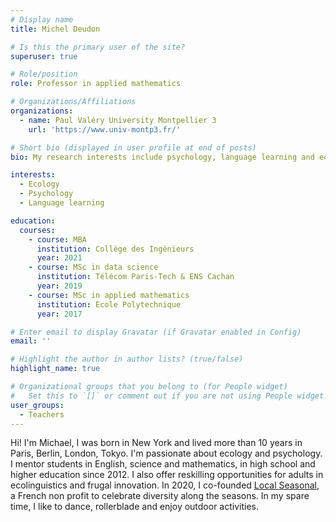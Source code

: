```yaml
---
# Display name
title: Michel Deudon

# Is this the primary user of the site?
superuser: true

# Role/position
role: Professor in applied mathematics

# Organizations/Affiliations
organizations:
  - name: Paul Valéry University Montpellier 3
    url: 'https://www.univ-montp3.fr/'

# Short bio (displayed in user profile at end of posts)
bio: My research interests include psychology, language learning and ecology.

interests:
  - Ecology
  - Psychology
  - Language learning

education:
  courses:
    - course: MBA
      institution: Collège des Ingénieurs
      year: 2021
    - course: MSc in data science
      institution: Télécom Paris-Tech & ENS Cachan
      year: 2019
    - course: MSc in applied mathematics
      institution: Ecole Polytechnique
      year: 2017

# Enter email to display Gravatar (if Gravatar enabled in Config)
email: ''

# Highlight the author in author lists? (true/false)
highlight_name: true

# Organizational groups that you belong to (for People widget)
#   Set this to `[]` or comment out if you are not using People widget.
user_groups:
  - Teachers
---
```


Hi! I'm Michael, I was born in New York and lived more than 10 years in Paris, Berlin, London, Tokyo. I'm passionate about ecology and psychology. I mentor students in English, science and mathematics, in high school and higher education since 2012. I also offer reskilling opportunities for adults in ecolinguistics and frugal innovation. In 2020, I co-founded [Local Seasonal](https://www.mtpcours.fr/en/c/local-seasonal/), a French non profit to celebrate diversity along the seasons. In my spare time, I like to dance, rollerblade and enjoy outdoor activities.